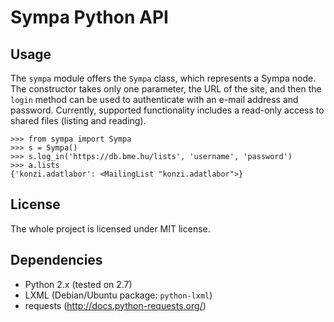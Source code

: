 Sympa Python API
================

Usage
-----

The `sympa` module offers the `Sympa` class, which represents a Sympa node. The constructor takes only one parameter, the URL of the site, and then the `login` method can be used to authenticate with an e-mail address and password. Currently, supported functionality includes a read-only access to shared files (listing and reading).

	>>> from sympa import Sympa
	>>> s = Sympa()
	>>> s.log_in('https://db.bme.hu/lists', 'username', 'password')
	>>> a.lists
	{'konzi.adatlabor': <MailingList "konzi.adatlabor">}

License
-------

The whole project is licensed under MIT license.

Dependencies
------------

 - Python 2.x (tested on 2.7)
 - LXML (Debian/Ubuntu package: `python-lxml`)
 - requests (http://docs.python-requests.org/)
